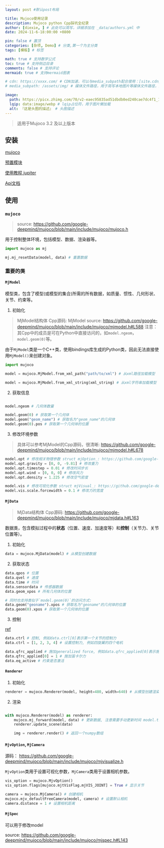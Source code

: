 ```yaml
---
layout: post #默认post布局

title: Mujoco使用记录
description: Mujoco python Cpp踩坑全纪录
author: [diexie, ] # 此处可以简写，详细添加在 _data/authors.yml 中
date: 2024-11-6-18:00:00 +0800

pin: false # 置顶
categories: [杂项, Demo] # 分类,第一个为主分类
tags: [模板] # 标签

math: true # 支持数学公式
toc: true # 支持侧边目录
comments: false # 支持评论
mermaid: true # 支持mermaid图表

# cdn: https://xxxx.com/ # CDN加速，可以与media_subpath配合使用：[site.cdn/][page.media_subpath/]file.ext
# media_subpath: /assets/img/ # 媒体文件路径，用于简写本地图片等媒体文件路径，注意：封面图路径**会受影响**

image:
  path: https://picx.zhimg.com/70/v2-eaec95835ad51dbdb0ed240cae7dc4f1_1440w.avis?source=172ae18b&biz_tag=Post # 封面图
  lqip: data:image/webp # lqip占位符，用于图片懒加载
  alt: 『这是头图的描述』 # 头图描述
---
```


> 适用于Mujoco 3.2 及以上版本

## 安装

[mujoco](https://github.com/google-deepmind/mujoco)

[预置模块](https://github.com/google-deepmind/mujoco_menagerie)

[使用教程,jupiter](https://colab.research.google.com/github/google-deepmind/mujoco/blob/main/python/tutorial.ipynb)

[Api文档](https://mujoco.readthedocs.io/en/latest/APIreference/index.html)

## 使用

### `mujoco`

> source: https://github.com/google-deepmind/mujoco/blob/main/include/mujoco/mujoco.h

用于控制整体环境，包括模型、数据、渲染器等。

```python
import mujoco as mj

mj.mj_resetData(model, data) # 重置数据
```

### 重要的类

#### `MjModel`

模型类，包含了模型(或模型的集合)所需的所有数据，如质量、惯性、几何形状、关节、约束等。

1. 初始化

> MjModel结构体 Cpp源码: MjModel source: https://github.com/google-deepmind/mujoco/blob/main/include/mujoco/mjmodel.h#L588
> 注意：其Cpp中的成员是可在Python中直接访问的，如`model.ngeom`，`model.geom(0)`等。

由于`MjModel`类是一个C++类，使用bindings库生成的Python类，因此无法直接使用`MjModel()`来创建对象。

```python
import mujoco

model = mujoco.MjModel.from_xml_path("path/to/xml") # 从xml路径加载模型

model = mujoco.MjModel.from_xml_string(xml_string) # 从xml字符串加载模型
```

2. 获取信息

```python

model.ngeom # 几何体数量

model.geom(0) # 获取第一个几何体
model.geom("geom_name") # 获取名为"geom_name"的几何体
model.geom(0).pos # 获取第一个几何体的位置
```

3. 修改环境参数

> 具体可以参考MjModel的Cpp源码，很清晰: https://github.com/google-deepmind/mujoco/blob/main/include/mujoco/mjmodel.h#L678

```python
model.opt # 修改相关物理参数 struct mjOption_: https://github.com/google-deepmind/mujoco/blob/main/include/mujoco/mjmodel.h#L431
model.opt.gravity = [0, 0, -9.81] # 修改重力
model.opt.timestep = 0.01 # 修改时间步长
model.opt.wind = [0, 0, 0] # 修改风力
model.opt.density = 1.225 # 修改空气密度

model.vis # 修改可视化参数 struct mjVisual_: https://github.com/google-deepmind/mujoco/blob/main/include/mujoco/mjmodel.h#L478
model.vis.scale.forcewidth = 0.1 # 修改力的宽度
```

#### `MjData`

> MjData结构体 Cpp源码: https://github.com/google-deepmind/mujoco/blob/main/include/mujoco/mjdata.h#L163

数据类，包含模拟过程中的**状态**（位置、速度、加速度等）和**控制**（关节力、关节位置等）。

1. 初始化

```python
data = mujoco.MjData(model) # 从模型创建数据
```

2. 获取状态

```python
data.qpos # 位置
data.qvel # 速度
data.time # 时间
data.sensordata # 传感器数据
data.geom_xpos # 所有几何体的位置

# 同时也支持类似于`model.geom(0)`的访问方式:
data.geom("geoname").xpos # 获取名为"geoname"的几何体的位置
data.geom(0).xpos # 获取第一个几何体的位置
```

3. 控制

[ref](https://mujoco.readthedocs.io/en/stable/programming/simulation.html#state-and-control)

```python
data.ctrl # 控制, 例如data.ctrl[0]表示第一个关节的控制力
data.ctrl = [1, 2, 3, 4] # 设置控制力, 例如四旋翼的四个电机

data.qfrc_applied # 施加generalized force, 例如data.qfrc_applied[0]表示施加到第一个关节的力
data.qfrc_applied[0] = 1 # 施加笛卡尔力
data.eq_active # 约束是否激活
```

#### `Renderer`

1. 初始化

```python
renderer = mujoco.Renderer(model, height=480, width=640) # 从模型创建渲染器
```

2. 渲染

```python

with mujoco.Renderer(model) as renderer:
    mujoco.mj_forward(model, data) # 更新数据, 注意需要手动更新时间 model.time 或者使用model.mj_step()
    renderer.update_scene(data)

    img = renderer.render() # 返回一个numpy数组
```

#### `MjvOption`, `MjCamera`

源码： https://github.com/google-deepmind/mujoco/blob/main/include/mujoco/mjvisualize.h


`MjvOption`类用于设置可视化参数，`MjCamera`类用于设置相机参数。

```python
vis_option = mujoco.MjvOption()
vis_option.flags[mujoco.mjtVisFlag.mjVIS_JOINT] = True # 显示关节

camera = mujoco.MjCamera() # 创建相机
mujoco.mjv_defaultFreeCamera(model, camera) # 设置默认相机
camera.distance = 1 # 设置相机距离
```

#### `MjSpec`

可以用于修改model

source: https://github.com/google-deepmind/mujoco/blob/main/include/mujoco/mjspec.h#L143

